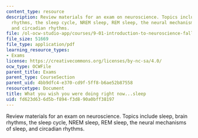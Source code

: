 ```yaml
---
content_type: resource
description: Review materials for an exam on neuroscience. Topics include sleep, brain
  rhythms, the sleep cycle, NREM sleep, REM sleep, the neural mechanisms of sleep,
  and circadian rhythms.
file: /ol-ocw-studio-app/courses/9-01-introduction-to-neuroscience-fall-2007/fd623d636d5bf894f3d890a0bff38197_finalrev_sleep.pdf
file_size: 51669
file_type: application/pdf
learning_resource_types:
- Exams
license: https://creativecommons.org/licenses/by-nc-sa/4.0/
ocw_type: OCWFile
parent_title: Exams
parent_type: CourseSection
parent_uid: 4bb9dfc4-e370-cd9f-5ff8-b6ae52b87558
resourcetype: Document
title: What you wish you were doing right now...sleep
uid: fd623d63-6d5b-f894-f3d8-90a0bff38197
---
```

Review materials for an exam on neuroscience. Topics include sleep, brain rhythms, the sleep cycle, NREM sleep, REM sleep, the neural mechanisms of sleep, and circadian rhythms.